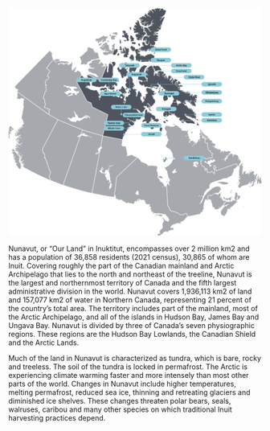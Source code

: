 ![Research Game Image](Nunavut.png)

Nunavut, or “Our Land” in Inuktitut, encompasses over 2 million km2 and has a population of 36,858 residents (2021 census), 30,865 of whom are Inuit. Covering roughly the part of the Canadian mainland and Arctic Archipelago that lies to the north and northeast of the treeline, Nunavut is the largest and northernmost territory of Canada and the fifth largest administrative division in the world. Nunavut covers 1,936,113 km2 of land and 157,077 km2 of water in Northern Canada, representing 21 percent of the country’s total area. The territory includes part of the mainland, most of the Arctic Archipelago, and all of the islands in Hudson Bay, James Bay and Ungava Bay. Nunavut is divided by three of Canada’s seven physiographic regions. These regions are the Hudson Bay Lowlands, the Canadian Shield and the Arctic Lands.

Much of the land in Nunavut is characterized as tundra, which is bare, rocky and treeless. The soil of the tundra is locked in permafrost. The Arctic is experiencing climate warming faster and more intensely than most other parts of the world. Changes in Nunavut include higher temperatures, melting permafrost, reduced sea ice, thinning and retreating glaciers and diminished ice shelves. These changes threaten polar bears, seals, walruses, caribou and many other species on which traditional Inuit harvesting practices depend.
